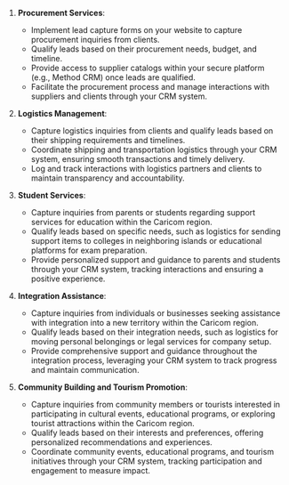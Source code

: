 1. **Procurement Services**:
   - Implement lead capture forms on your website to capture procurement inquiries from clients.
   - Qualify leads based on their procurement needs, budget, and timeline.
   - Provide access to supplier catalogs within your secure platform (e.g., Method CRM) once leads are qualified.
   - Facilitate the procurement process and manage interactions with suppliers and clients through your CRM system.

2. **Logistics Management**:
   - Capture logistics inquiries from clients and qualify leads based on their shipping requirements and timelines.
   - Coordinate shipping and transportation logistics through your CRM system, ensuring smooth transactions and timely delivery.
   - Log and track interactions with logistics partners and clients to maintain transparency and accountability.

3. **Student Services**:
   - Capture inquiries from parents or students regarding support services for education within the Caricom region.
   - Qualify leads based on specific needs, such as logistics for sending support items to colleges in neighboring islands or educational platforms for exam preparation.
   - Provide personalized support and guidance to parents and students through your CRM system, tracking interactions and ensuring a positive experience.

4. **Integration Assistance**:
   - Capture inquiries from individuals or businesses seeking assistance with integration into a new territory within the Caricom region.
   - Qualify leads based on their integration needs, such as logistics for moving personal belongings or legal services for company setup.
   - Provide comprehensive support and guidance throughout the integration process, leveraging your CRM system to track progress and maintain communication.

5. **Community Building and Tourism Promotion**:
   - Capture inquiries from community members or tourists interested in participating in cultural events, educational programs, or exploring tourist attractions within the Caricom region.
   - Qualify leads based on their interests and preferences, offering personalized recommendations and experiences.
   - Coordinate community events, educational programs, and tourism initiatives through your CRM system, tracking participation and engagement to measure impact.
